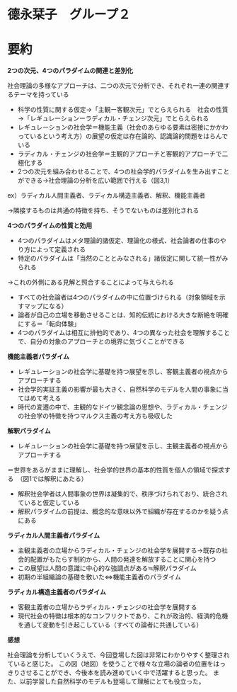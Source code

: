 # 德永栞子　グループ２
# 要約
**2つの次元、4つのパラダイムの関連と差別化**

社会理論の多様なアプローチは、二つの次元で分析でき、それぞれ一連の関連するテーマを持っている
- 科学の性質に関する仮定→「主観ー客観次元」でとらえられる　社会の性質→「レギュレーションーラディカル・チェンジ次元」でとらえられる
- レギュレーションの社会学＝機能主義（社会のあらゆる要素は密接にかかわっているという考え方）の展望の仮定は存在論的、認識論的問題をはらんでいる
- ラディカル・チェンジの社会学＝主観的アプローチと客観的アプローチで二極化する
- 2つの次元を組み合わせることで、4つの社会学的パラダイムを生み出すことができる→社会理論の分析を広い範囲で行える（図3,1）

ex）ラディカル人間主義者、ラディカル構造主義者、解釈、機能主義者　

   →隣接するものは共通の特徴を持ち、そうでないものは差別化される

**4つのパラダイムの性質と効用**

- 4つのパラダイムはメタ理論的諸仮定、理論化の様式、社会論者の仕事のやり方によって定義される
- 特定のパラダイムは「当然のこととみなされる」諸仮定に関して統一性がみられる

→これの外側にある見解と照合することによって与えられる
- すべての社会論者は4つのパラダイムの中に位置づけられる（対象領域を示すマップになる）
- 論者が自己の立場を移動させることは、知的伝統における大きな断絶を明確にする＝「転向体験」
- 4つのパラダイムは相互に排他的であり、4つの異なった社会を理解することで、自分の対象のアプローチとの境界に気づくことができる

**機能主義者パラダイム**

- レギュレーションの社会学に基礎を持つ展望を示し、客観主義者の視点からアプローチする
- 社会学的実証主義の影響が最も大きく、自然科学のモデルを人間の事象に当てはめて考える
- 時代の変遷の中で、主観的なドイツ観念論の思想や、ラディカル・チェンジの社会学の特徴を持つマルクス主義の考え方も吸収した

**解釈パラダイム**

- レギュレーションの社会学に基礎を持つ展望を示し、主観主義者の視点からアプローチする

＝世界をあるがままに理解し、社会学的世界の基本的性質を個人の領域で探求する　（図1では解釈にあたる）
- 解釈社会学者は人間事象の世界は凝集的で、秩序づけられており、統合されていると仮定している
- 解釈パラダイムの前提は、概念的な意味以外で組織が存在するのかを疑う点にある

**ラディカル人間主義者パラダイム**

- 主観主義者の立場からラディカル・チェンジの社会学を展開する→既存の社会的配置がもたらす制約から、人間の発達を解放することに関心を持つ
- この展望は人間の意識に中心的な強調点がある≒解釈パラダイム
- 初期の半組織論の基礎を敷いた⇔機能主義者のパラダイム

**ラディカル構造主義者のパラダイム**

- 客観主義者の立場からラディカル・チェンジの社会学を展開する
- 現代社会の特徴は根本的なコンフリクトであり、これが政治的、経済的危機を通して変動を引き起こしている（すべての論者に共通している）

**感想**

社会理論を分析していくうえで、今回登場した図は非常にわかりやすく整理されていると感じた。
この図（地図）を使うことで様々な立場の論者の位置をはっきりさせることができ、今後本を読み進めていく中で活躍すると思った。
また、以前学習した自然科学のモデルも登場して理解にとても役立った。
